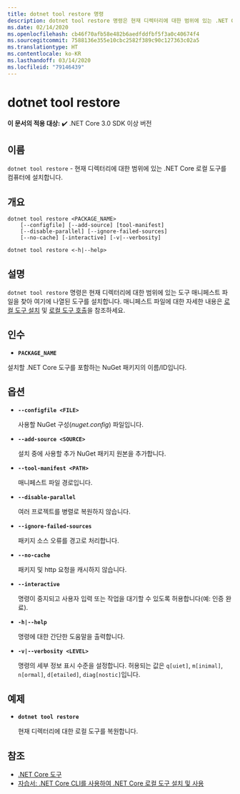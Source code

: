 ```yaml
---
title: dotnet tool restore 명령
description: dotnet tool restore 명령은 현재 디렉터리에 대한 범위에 있는 .NET Core 로컬 도구를 컴퓨터에 설치합니다.
ms.date: 02/14/2020
ms.openlocfilehash: cb46f70afb58e482b6aedfddfbf5f3a0c40674f4
ms.sourcegitcommit: 7588136e355e10cbc2582f389c90c127363c02a5
ms.translationtype: HT
ms.contentlocale: ko-KR
ms.lasthandoff: 03/14/2020
ms.locfileid: "79146439"
---
```

# <a name="dotnet-tool-restore"></a>dotnet tool restore

**이 문서의 적용 대상:**  ✔️ .NET Core 3.0 SDK 이상 버전

## <a name="name"></a>이름

`dotnet tool restore` - 현재 디렉터리에 대한 범위에 있는 .NET Core 로컬 도구를 컴퓨터에 설치합니다.

## <a name="synopsis"></a>개요

```dotnetcli
dotnet tool restore <PACKAGE_NAME>
    [--configfile] [--add-source] [tool-manifest]
    [--disable-parallel] [--ignore-failed-sources]
    [--no-cache] [-interactive] [-v|--verbosity]

dotnet tool restore <-h|--help>
```

## <a name="description"></a>설명

`dotnet tool restore` 명령은 현재 디렉터리에 대한 범위에 있는 도구 매니페스트 파일을 찾아 여기에 나열된 도구를 설치합니다. 매니페스트 파일에 대한 자세한 내용은 [로컬 도구 설치](global-tools.md#install-a-local-tool) 및 [로컬 도구 호출](global-tools.md#invoke-a-local-tool)을 참조하세요.

## <a name="arguments"></a>인수

- **`PACKAGE_NAME`**

설치할 .NET Core 도구를 포함하는 NuGet 패키지의 이름/ID입니다.

## <a name="options"></a>옵션

- **`--configfile <FILE>`**

  사용할 NuGet 구성(*nuget.config*) 파일입니다.

- **`--add-source <SOURCE>`**

  설치 중에 사용할 추가 NuGet 패키지 원본을 추가합니다.

- **`--tool-manifest <PATH>`**

  매니페스트 파일 경로입니다.

- **`--disable-parallel`**

  여러 프로젝트를 병렬로 복원하지 않습니다.

- **`--ignore-failed-sources`**

  패키지 소스 오류를 경고로 처리합니다.

- **`--no-cache`**

  패키지 및 http 요청을 캐시하지 않습니다.

- **`--interactive`**

  명령이 중지되고 사용자 입력 또는 작업을 대기할 수 있도록 허용합니다(예: 인증 완료).

- **`-h|--help`**

  명령에 대한 간단한 도움말을 출력합니다.

- **`-v|--verbosity <LEVEL>`**

  명령의 세부 정보 표시 수준을 설정합니다. 허용되는 값은 `q[uiet]`, `m[inimal]`, `n[ormal]`, `d[etailed]`, `diag[nostic]`입니다.

## <a name="example"></a>예제

- **`dotnet tool restore`**

  현재 디렉터리에 대한 로컬 도구를 복원합니다.

## <a name="see-also"></a>참조

- [.NET Core 도구](global-tools.md)
- [자습서: .NET Core CLI를 사용하여 .NET Core 로컬 도구 설치 및 사용](local-tools-how-to-use.md)
